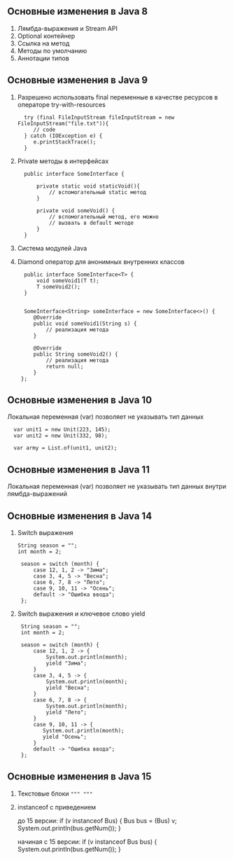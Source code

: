 ## Основные изменения в Java 8

1. Лямбда-выражения и Stream API
2. Optional контейнер
3. Ссылка на метод
4. Методы по умолчанию
5. Аннотации типов

## Основные изменения в Java 9

1. Разрешено использовать final переменные в качестве ресурсов в операторе try-with-resources

      
         try (final FileInputStream fileInputStream = new FileInputStream("file.txt")){
            // code
         } catch (IOException e) {
            e.printStackTrace();
         }

2. Private методы в интерфейсах


         public interface SomeInterface {

             private static void staticVoid(){
                 // вспомогательный static метод
             }

             private void someVoid() {
                 // вспомогательный метод, его можно
                 // вызвать в default методе
             }
         }


3. Система модулей Java

4. Diamond оператор для анонимных внутренних классов


         public interface SomeInterface<T> {
             void someVoid1(T t);
             T someVoid2();
         }


         SomeInterface<String> someInterface = new SomeInterface<>() {
            @Override
            public void someVoid1(String s) {
                // реализация метода
            }

            @Override
            public String someVoid2() {
                // реализация метода
                return null;
            }
        }; 

   

## Основные изменения в Java 10

Локальная переменная (var) позволяет не указывать тип данных
   

      var unit1 = new Unit(223, 145);
      var unit2 = new Unit(332, 98);
   
      var army = List.of(unit1, unit2);


## Основные изменения в Java 11

Локальная переменная (var) позволяет не указывать тип данных внутри лямбда-выражений


## Основные изменения в Java 14

1. Switch выражения


       String season = "";
       int month = 2;

        season = switch (month) {
            case 12, 1, 2 -> "Зима";
            case 3, 4, 5 -> "Весна";
            case 6, 7, 8 -> "Лето";
            case 9, 10, 11 -> "Осень";
            default -> "Ошибка ввода";
        };

2. Switch выражения и ключевое слово yield


        String season = "";
        int month = 2;

        season = switch (month) {
            case 12, 1, 2 -> {
                System.out.println(month);
                yield "Зима";
            }
            case 3, 4, 5 -> {
                System.out.println(month);
                yield "Весна";
            }
            case 6, 7, 8 -> {
                System.out.println(month);
                yield "Лето";
            }
            case 9, 10, 11 -> {
               System.out.println(month);
               yield "Осень";
            }
            default -> "Ошибка ввода";
        };


## Основные изменения в Java 15

1. Текстовые блоки `""" """`
2. instanceof с приведением


      до 15 версии:
      if (v instanceof Bus) {
         Bus bus = (Bus) v;
         System.out.println(bus.getNum());
      } 


      начиная с 15 версии:
      if (v instanceof Bus bus) {
         System.out.println(bus.getNum());
      } 
